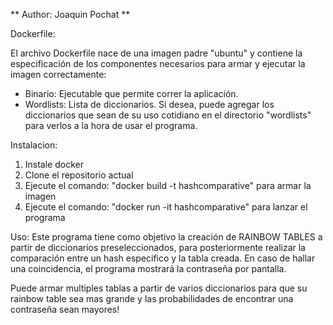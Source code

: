 ** Author: Joaquin Pochat **

Dockerfile:

El archivo Dockerfile nace de una imagen padre "ubuntu" y contiene la especificación de los componentes necesarios para armar y ejecutar la imagen correctamente:

- Binario: Ejecutable que permite correr la aplicación.
- Wordlists: Lista de diccionarios. Si desea, puede agregar los diccionarios que sean de su uso cotidiano en el directorio "wordlists" para verlos a la hora de usar el programa.


Instalacion:

1. Instale docker
2. Clone el repositorio actual
2. Ejecute el comando: "docker build -t hashcomparative" para armar la imagen
3. Ejecute el comando: "docker run -it hashcomparative" para lanzar el programa

Uso:
Este programa tiene como objetivo la creación de RAINBOW TABLES a partir de diccionarios preseleccionados, para posteriormente realizar la comparación entre un hash especifico y la tabla creada.
En caso de hallar una coincidencia, el programa mostrará la contraseña por pantalla.

Puede armar multiples tablas a partir de varios diccionarios para que su rainbow table sea mas grande y las probabilidades de encontrar una contraseña sean mayores!
